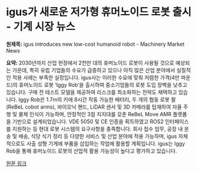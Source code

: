 # igus가 새로운 저가형 휴머노이드 로봇 출시 - 기계 시장 뉴스

**원제목:** igus introduces new low-cost humanoid robot - Machinery Market News

**요약:** 2030년까지 산업 현장에서 2천만 대의 휴머노이드 로봇이 사용될 것으로 예상되는 가운데, 특히 유럽 기업들의 수요가 급증하고 있으나 아직 많은 산업 분야에서 실질적인 적용 사례는 부족한 실정입니다.  igus사는 이러한 수요에 맞춰 저렴한 가격(4만 파운드)의 휴머노이드 로봇 ‘Iggy Rob’을 출시하여 중소기업들의 로봇 도입 장벽을 낮추고 있습니다.  구매 전 테스트 모델을 제공하여  리스크를 최소화하는 전략도 채택하고 있습니다.  Iggy Rob은 1.7m의 키에 8시간 작동 가능한 배터리, 두 개의 협동 로봇 팔(ReBeL cobot arms), 바이오닉 핸드, LiDAR 센서 및 3D 카메라를 탑재하여 자율 주행 및 물체 인식이 가능하며, 안정적인 3점 지지대를 갖춘 ReBeL Move AMR 플랫폼을 기반으로 설계되었습니다.  VDE 5050 및 CE 인증을 획득하였고 ROS2 인터페이스를 지원하는 등 현대 로봇 시스템의 요구사항을 충족합니다.  회사 접수 업무, 공장 내 운송 및 배송, 식당 식기 정리 등 다양한 서비스 및 산업 분야에 적용 가능하며, igus 자체적으로도 사출 성형 기계에 부품을 삽입하는 작업에 활용할 계획입니다.  igus는 Iggy Rob을 통해 휴머노이드 로봇의 산업적 활용 가능성이 높다고 평가하고 있습니다.

[원문 링크](https://www.machinery-market.co.uk/news/40289)
